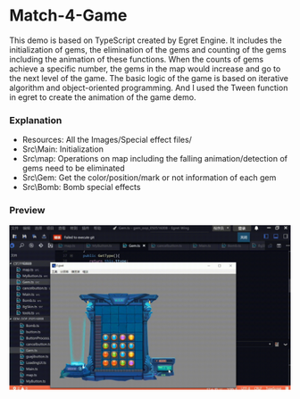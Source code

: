 # Match-4-Game
This demo is based on TypeScript created by Egret Engine. It includes the initialization of gems, the elimination of the gems and counting of the gems including the animation of these functions. When the counts of gems achieve a specific number, the gems in the map would increase and go to the next level of the game. The basic logic of the game is based on iterative algorithm and object-oriented programming. And I used the Tween function in egret to create the animation of the game demo.


### Explanation

* Resources: All the Images/Special effect files/
* Src\Main: Initialization
* Src\map: Operations on map including the falling animation/detection of gems need to be eliminated
* Src\Gem: Get the color/position/mark or not information of each gem 
* Src\Bomb: Bomb special effects


### Preview

![image](https://github.com/yiwen001/Match-4-Game/blob/main/gem_.gif)

